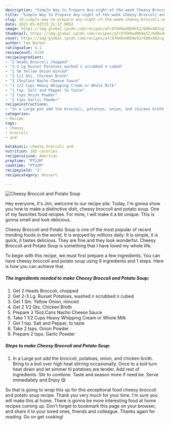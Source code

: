 ```yaml
---
description: "Simple Way to Prepare Any-night-of-the-week Cheesy Broccoli and Potato Soup"
title: "Simple Way to Prepare Any-night-of-the-week Cheesy Broccoli and Potato Soup"
slug: 19-simple-way-to-prepare-any-night-of-the-week-cheesy-broccoli-and-potato-soup
date: 2021-05-03T23:31:17.805Z
image: https://img-global.cpcdn.com/recipes/afc97849ad0b9e52/680x482cq70/cheesy-broccoli-and-potato-soup-recipe-main-photo.jpg
thumbnail: https://img-global.cpcdn.com/recipes/afc97849ad0b9e52/680x482cq70/cheesy-broccoli-and-potato-soup-recipe-main-photo.jpg
cover: https://img-global.cpcdn.com/recipes/afc97849ad0b9e52/680x482cq70/cheesy-broccoli-and-potato-soup-recipe-main-photo.jpg
author: Tom Barker
ratingvalue: 4.1
reviewcount: 6158
recipeingredient:
- "2 Heads Broccoli chopped"
- "2-3 Lg Russet Potatoes washed n scrubbed n cubed"
- "1 Sm Yellow Onion minced"
- "2 1/2 Qts. Chicken Broth"
- "3 15ozCans Nacho Cheese Sauce"
- "1 1/2 Cups Heavy Whipping Cream or Whole Milk"
- "1 tsp. Salt and Pepper to taste"
- "2 tsps Onion Powder"
- "2 tsps Garlic Powder"
recipeinstructions:
- "In a Large pot add the broccoli, potatoes, onion, and chicken broth. Bring to a boil over high heat stirring occasionally. Once to a boil turn heat down and let simmer til potatoes are tender. Add rest of ingredients. Stir to combine. Taste and season more if need be. Serve immediately and Enjoy 😋"
categories:
- Recipe
tags:
- cheesy
- broccoli
- and

katakunci: cheesy broccoli and 
nutrition: 102 calories
recipecuisine: American
preptime: "PT22M"
cooktime: "PT42M"
recipeyield: "2"
recipecategory: Dessert

---
```



![Cheesy Broccoli and Potato Soup](https://img-global.cpcdn.com/recipes/afc97849ad0b9e52/680x482cq70/cheesy-broccoli-and-potato-soup-recipe-main-photo.jpg)

Hey everyone, it's Jim, welcome to our recipe site. Today, I'm gonna show you how to make a distinctive dish, cheesy broccoli and potato soup. One of my favorites food recipes. For mine, I will make it a bit unique. This is gonna smell and look delicious.



Cheesy Broccoli and Potato Soup is one of the most popular of recent trending foods in the world. It is enjoyed by millions daily. It is simple, it is quick, it tastes delicious. They are fine and they look wonderful. Cheesy Broccoli and Potato Soup is something that I have loved my whole life.


To begin with this recipe, we must first prepare a few ingredients. You can have cheesy broccoli and potato soup using 9 ingredients and 1 steps. Here is how you can achieve that.

<!--inarticleads1-->

##### The ingredients needed to make Cheesy Broccoli and Potato Soup:

1. Get 2 Heads Broccoli, chopped
1. Get 2-3 Lg. Russet Potatoes, washed n scrubbed n cubed
1. Get 1 Sm. Yellow Onion, minced
1. Get 2 1/2 Qts. Chicken Broth
1. Prepare 3 15oz.Cans Nacho Cheese Sauce
1. Take 1 1/2 Cups Heavy Whipping Cream or Whole Milk
1. Get 1 tsp. Salt and Pepper, to taste
1. Take 2 tsps. Onion Powder
1. Prepare 2 tsps. Garlic Powder




<!--inarticleads2-->

##### Steps to make Cheesy Broccoli and Potato Soup:

1. In a Large pot add the broccoli, potatoes, onion, and chicken broth. Bring to a boil over high heat stirring occasionally. Once to a boil turn heat down and let simmer til potatoes are tender. Add rest of ingredients. Stir to combine. Taste and season more if need be. Serve immediately and Enjoy 😋




So that is going to wrap this up for this exceptional food cheesy broccoli and potato soup recipe. Thank you very much for your time. I'm sure you will make this at home. There is gonna be more interesting food at home recipes coming up. Don't forget to bookmark this page on your browser, and share it to your loved ones, friends and colleague. Thanks again for reading. Go on get cooking!
